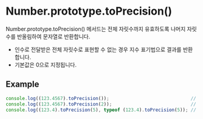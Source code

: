 # Number.prototype.toPrecision()

Number.prototype.toPrecision() 메서드는 전체 자릿수까지 유효하도록 나머지 자릿수를 반올림하여 문자열로 반환합니다.
- 인수로 전달받은 전체 자릿수로 표현할 수 없는 경우 지수 표기법으로 결과를 반환합니다.
- 기본값은 0으로 지정됩니다.

## Example
```javascript
console.log((123.4567).toPrecision());                              // 123.4567
console.log((123.4567).toPrecision(2));                             // 1.2e+2
console.log((123.4).toPrecision(5), typeof (123.4).toPrecision(5)); // 123.40 string
```
